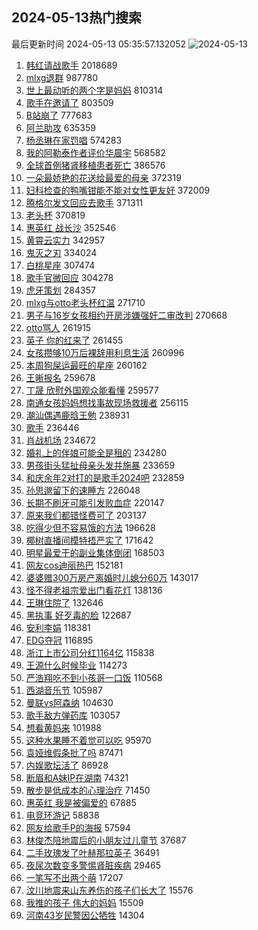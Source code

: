 ## 2024-05-13热门搜索 
最后更新时间 2024-05-13 05:35:57.132052 
![2024-05-13](https://imgs-storage.s3.us-east-005.backblazeb2.com/20240513/2024-05-13.png?versionId=4_z8fbbed132d73df8689c40f13_f114716e236c0fc79_d20240512_m213556_c005_v0501018_t0038_u01715549756968) 
1. [韩红请战歌手](https://s.weibo.com/weibo?q=%E9%9F%A9%E7%BA%A2%E8%AF%B7%E6%88%98%E6%AD%8C%E6%89%8B&t=31&band_rank=1&Refer=top) 2018689
1. [mlxg退群](https://s.weibo.com/weibo?q=mlxg%E9%80%80%E7%BE%A4&t=31&band_rank=2&Refer=top) 987780
1. [世上最动听的两个字是妈妈](https://s.weibo.com/weibo?q=%23%E4%B8%96%E4%B8%8A%E6%9C%80%E5%8A%A8%E5%90%AC%E7%9A%84%E4%B8%A4%E4%B8%AA%E5%AD%97%E6%98%AF%E5%A6%88%E5%A6%88%23&t=31&band_rank=3&Refer=top) 810314
1. [歌手在邀请了](https://s.weibo.com/weibo?q=%23%E6%AD%8C%E6%89%8B%E5%9C%A8%E9%82%80%E8%AF%B7%E4%BA%86%23&t=31&band_rank=4&Refer=top) 803509
1. [B站崩了](https://s.weibo.com/weibo?q=B%E7%AB%99%E5%B4%A9%E4%BA%86&t=31&band_rank=5&Refer=top) 777683
1. [阿兰助攻](https://s.weibo.com/weibo?q=%23%E9%98%BF%E5%85%B0%E5%8A%A9%E6%94%BB%23&t=31&band_rank=6&Refer=top) 635359
1. [杨丞琳在家罚唱](https://s.weibo.com/weibo?q=%23%E6%9D%A8%E4%B8%9E%E7%90%B3%E5%9C%A8%E5%AE%B6%E7%BD%9A%E5%94%B1%23&t=31&band_rank=7&Refer=top) 574283
1. [我的阿勒泰作者评价华晨宇](https://s.weibo.com/weibo?q=%E6%88%91%E7%9A%84%E9%98%BF%E5%8B%92%E6%B3%B0%E4%BD%9C%E8%80%85%E8%AF%84%E4%BB%B7%E5%8D%8E%E6%99%A8%E5%AE%87&t=31&band_rank=8&Refer=top) 568582
1. [全球首例猪肾移植患者死亡](https://s.weibo.com/weibo?q=%23%E5%85%A8%E7%90%83%E9%A6%96%E4%BE%8B%E7%8C%AA%E8%82%BE%E7%A7%BB%E6%A4%8D%E6%82%A3%E8%80%85%E6%AD%BB%E4%BA%A1%23&t=31&band_rank=9&Refer=top) 386576
1. [一朵最娇艳的花送给最爱的母亲](https://s.weibo.com/weibo?q=%23%E4%B8%80%E6%9C%B5%E6%9C%80%E5%A8%87%E8%89%B3%E7%9A%84%E8%8A%B1%E9%80%81%E7%BB%99%E6%9C%80%E7%88%B1%E7%9A%84%E6%AF%8D%E4%BA%B2%23&t=31&band_rank=10&Refer=top) 372319
1. [妇科检查的鸭嘴钳能不能对女性更友好](https://s.weibo.com/weibo?q=%23%E5%A6%87%E7%A7%91%E6%A3%80%E6%9F%A5%E7%9A%84%E9%B8%AD%E5%98%B4%E9%92%B3%E8%83%BD%E4%B8%8D%E8%83%BD%E5%AF%B9%E5%A5%B3%E6%80%A7%E6%9B%B4%E5%8F%8B%E5%A5%BD%23&t=31&band_rank=11&Refer=top) 372009
1. [腾格尔发文回应去歌手](https://s.weibo.com/weibo?q=%23%E8%85%BE%E6%A0%BC%E5%B0%94%E5%8F%91%E6%96%87%E5%9B%9E%E5%BA%94%E5%8E%BB%E6%AD%8C%E6%89%8B%23&t=31&band_rank=15&Refer=top) 371311
1. [老头杯](https://s.weibo.com/weibo?q=%E8%80%81%E5%A4%B4%E6%9D%AF&t=31&band_rank=14&Refer=top) 370819
1. [惠英红 战长沙](https://s.weibo.com/weibo?q=%E6%83%A0%E8%8B%B1%E7%BA%A2%20%E6%88%98%E9%95%BF%E6%B2%99&t=31&band_rank=12&Refer=top) 352546
1. [黄霄云实力](https://s.weibo.com/weibo?q=%23%E9%BB%84%E9%9C%84%E4%BA%91%E5%AE%9E%E5%8A%9B%23&t=31&band_rank=13&Refer=top) 342957
1. [鬼灭之刃](https://s.weibo.com/weibo?q=%E9%AC%BC%E7%81%AD%E4%B9%8B%E5%88%83&t=31&band_rank=16&Refer=top) 334024
1. [白桃星座](https://s.weibo.com/weibo?q=%E7%99%BD%E6%A1%83%E6%98%9F%E5%BA%A7&t=31&band_rank=17&Refer=top) 307474
1. [歌手官微回应](https://s.weibo.com/weibo?q=%E6%AD%8C%E6%89%8B%E5%AE%98%E5%BE%AE%E5%9B%9E%E5%BA%94&t=31&band_rank=18&Refer=top) 304278
1. [虎牙策划](https://s.weibo.com/weibo?q=%E8%99%8E%E7%89%99%E7%AD%96%E5%88%92&t=31&band_rank=39&Refer=top) 284357
1. [mlxg与otto老头杯红温](https://s.weibo.com/weibo?q=%23mlxg%E4%B8%8Eotto%E8%80%81%E5%A4%B4%E6%9D%AF%E7%BA%A2%E6%B8%A9%23&t=31&band_rank=20&Refer=top) 271710
1. [男子与16岁女孩相约开房涉嫌强奸二审改判](https://s.weibo.com/weibo?q=%23%E7%94%B7%E5%AD%90%E4%B8%8E16%E5%B2%81%E5%A5%B3%E5%AD%A9%E7%9B%B8%E7%BA%A6%E5%BC%80%E6%88%BF%E6%B6%89%E5%AB%8C%E5%BC%BA%E5%A5%B8%E4%BA%8C%E5%AE%A1%E6%94%B9%E5%88%A4%23&t=31&band_rank=19&Refer=top) 270668
1. [otto骂人](https://s.weibo.com/weibo?q=otto%E9%AA%82%E4%BA%BA&t=31&band_rank=22&Refer=top) 261915
1. [英子 你的红来了](https://s.weibo.com/weibo?q=%E8%8B%B1%E5%AD%90%20%E4%BD%A0%E7%9A%84%E7%BA%A2%E6%9D%A5%E4%BA%86&t=31&band_rank=21&Refer=top) 261455
1. [女孩攒够10万后裸辞用利息生活](https://s.weibo.com/weibo?q=%23%E5%A5%B3%E5%AD%A9%E6%94%92%E5%A4%9F10%E4%B8%87%E5%90%8E%E8%A3%B8%E8%BE%9E%E7%94%A8%E5%88%A9%E6%81%AF%E7%94%9F%E6%B4%BB%23&t=31&band_rank=23&Refer=top) 260996
1. [本周狗屎运最旺的星座](https://s.weibo.com/weibo?q=%E6%9C%AC%E5%91%A8%E7%8B%97%E5%B1%8E%E8%BF%90%E6%9C%80%E6%97%BA%E7%9A%84%E6%98%9F%E5%BA%A7&t=31&band_rank=25&Refer=top) 260162
1. [王晰报名](https://s.weibo.com/weibo?q=%E7%8E%8B%E6%99%B0%E6%8A%A5%E5%90%8D&t=31&band_rank=24&Refer=top) 259678
1. [丁晟 欣慰外国观众能看懂](https://s.weibo.com/weibo?q=%E4%B8%81%E6%99%9F%20%E6%AC%A3%E6%85%B0%E5%A4%96%E5%9B%BD%E8%A7%82%E4%BC%97%E8%83%BD%E7%9C%8B%E6%87%82&t=31&band_rank=26&Refer=top) 259577
1. [南通女孩妈妈想找事故现场救援者](https://s.weibo.com/weibo?q=%23%E5%8D%97%E9%80%9A%E5%A5%B3%E5%AD%A9%E5%A6%88%E5%A6%88%E6%83%B3%E6%89%BE%E4%BA%8B%E6%95%85%E7%8E%B0%E5%9C%BA%E6%95%91%E6%8F%B4%E8%80%85%23&t=31&band_rank=10&Refer=top) 256115
1. [潮汕偶遇鹿晗王勉](https://s.weibo.com/weibo?q=%23%E6%BD%AE%E6%B1%95%E5%81%B6%E9%81%87%E9%B9%BF%E6%99%97%E7%8E%8B%E5%8B%89%23&t=31&band_rank=32&Refer=top) 238931
1. [歌手](https://s.weibo.com/weibo?q=%E6%AD%8C%E6%89%8B&t=31&band_rank=27&Refer=top) 236446
1. [肖战机场](https://s.weibo.com/weibo?q=%E8%82%96%E6%88%98%E6%9C%BA%E5%9C%BA&t=31&band_rank=28&Refer=top) 234672
1. [婚礼上的伴娘可能全是租的](https://s.weibo.com/weibo?q=%23%E5%A9%9A%E7%A4%BC%E4%B8%8A%E7%9A%84%E4%BC%B4%E5%A8%98%E5%8F%AF%E8%83%BD%E5%85%A8%E6%98%AF%E7%A7%9F%E7%9A%84%23&t=31&band_rank=29&Refer=top) 234280
1. [男孩街头猛扯母亲头发并施暴](https://s.weibo.com/weibo?q=%23%E7%94%B7%E5%AD%A9%E8%A1%97%E5%A4%B4%E7%8C%9B%E6%89%AF%E6%AF%8D%E4%BA%B2%E5%A4%B4%E5%8F%91%E5%B9%B6%E6%96%BD%E6%9A%B4%23&t=31&band_rank=30&Refer=top) 233659
1. [和庆余年2对打的是歌手2024吧](https://s.weibo.com/weibo?q=%23%E5%92%8C%E5%BA%86%E4%BD%99%E5%B9%B42%E5%AF%B9%E6%89%93%E7%9A%84%E6%98%AF%E6%AD%8C%E6%89%8B2024%E5%90%A7%23&t=31&band_rank=31&Refer=top) 232859
1. [孙思邈留下的速睡方](https://s.weibo.com/weibo?q=%23%E5%AD%99%E6%80%9D%E9%82%88%E7%95%99%E4%B8%8B%E7%9A%84%E9%80%9F%E7%9D%A1%E6%96%B9%23&t=31&band_rank=33&Refer=top) 226048
1. [长期不刷牙可能引发败血症](https://s.weibo.com/weibo?q=%23%E9%95%BF%E6%9C%9F%E4%B8%8D%E5%88%B7%E7%89%99%E5%8F%AF%E8%83%BD%E5%BC%95%E5%8F%91%E8%B4%A5%E8%A1%80%E7%97%87%23&t=31&band_rank=34&Refer=top) 220147
1. [原来我们都错怪费可了](https://s.weibo.com/weibo?q=%23%E5%8E%9F%E6%9D%A5%E6%88%91%E4%BB%AC%E9%83%BD%E9%94%99%E6%80%AA%E8%B4%B9%E5%8F%AF%E4%BA%86%23&t=31&band_rank=50&Refer=top) 203137
1. [吃得少但不容易饿的方法](https://s.weibo.com/weibo?q=%23%E5%90%83%E5%BE%97%E5%B0%91%E4%BD%86%E4%B8%8D%E5%AE%B9%E6%98%93%E9%A5%BF%E7%9A%84%E6%96%B9%E6%B3%95%23&t=31&band_rank=35&Refer=top) 196628
1. [椰树直播间模特捂严实了](https://s.weibo.com/weibo?q=%23%E6%A4%B0%E6%A0%91%E7%9B%B4%E6%92%AD%E9%97%B4%E6%A8%A1%E7%89%B9%E6%8D%82%E4%B8%A5%E5%AE%9E%E4%BA%86%23&t=31&band_rank=36&Refer=top) 171642
1. [明星最爱干的副业集体倒闭](https://s.weibo.com/weibo?q=%23%E6%98%8E%E6%98%9F%E6%9C%80%E7%88%B1%E5%B9%B2%E7%9A%84%E5%89%AF%E4%B8%9A%E9%9B%86%E4%BD%93%E5%80%92%E9%97%AD%23&t=31&band_rank=37&Refer=top) 168503
1. [网友cos迪丽热巴](https://s.weibo.com/weibo?q=%23%E7%BD%91%E5%8F%8Bcos%E8%BF%AA%E4%B8%BD%E7%83%AD%E5%B7%B4%23&t=31&band_rank=38&Refer=top) 152181
1. [婆婆赠300万房产离婚时儿媳分60万](https://s.weibo.com/weibo?q=%23%E5%A9%86%E5%A9%86%E8%B5%A0300%E4%B8%87%E6%88%BF%E4%BA%A7%E7%A6%BB%E5%A9%9A%E6%97%B6%E5%84%BF%E5%AA%B3%E5%88%8660%E4%B8%87%23&t=31&band_rank=40&Refer=top) 143017
1. [怪不得老祖宗爱出门看花灯](https://s.weibo.com/weibo?q=%23%E6%80%AA%E4%B8%8D%E5%BE%97%E8%80%81%E7%A5%96%E5%AE%97%E7%88%B1%E5%87%BA%E9%97%A8%E7%9C%8B%E8%8A%B1%E7%81%AF%23&t=31&band_rank=41&Refer=top) 138136
1. [王琳住院了](https://s.weibo.com/weibo?q=%23%E7%8E%8B%E7%90%B3%E4%BD%8F%E9%99%A2%E4%BA%86%23&t=31&band_rank=42&Refer=top) 132646
1. [黑执事 好歹毒的脸](https://s.weibo.com/weibo?q=%E9%BB%91%E6%89%A7%E4%BA%8B%20%E5%A5%BD%E6%AD%B9%E6%AF%92%E7%9A%84%E8%84%B8&t=31&band_rank=44&Refer=top) 122687
1. [安利李娟](https://s.weibo.com/weibo?q=%E5%AE%89%E5%88%A9%E6%9D%8E%E5%A8%9F&t=31&band_rank=43&Refer=top) 118381
1. [EDG夺冠](https://s.weibo.com/weibo?q=EDG%E5%A4%BA%E5%86%A0&t=31&band_rank=44&Refer=top) 116895
1. [浙江上市公司分红1164亿](https://s.weibo.com/weibo?q=%23%E6%B5%99%E6%B1%9F%E4%B8%8A%E5%B8%82%E5%85%AC%E5%8F%B8%E5%88%86%E7%BA%A21164%E4%BA%BF%23&t=31&band_rank=45&Refer=top) 115838
1. [王源什么时候毕业](https://s.weibo.com/weibo?q=%23%E7%8E%8B%E6%BA%90%E4%BB%80%E4%B9%88%E6%97%B6%E5%80%99%E6%AF%95%E4%B8%9A%23&t=31&band_rank=48&Refer=top) 114273
1. [严浩翔吃不到小孩哥一口饭](https://s.weibo.com/weibo?q=%23%E4%B8%A5%E6%B5%A9%E7%BF%94%E5%90%83%E4%B8%8D%E5%88%B0%E5%B0%8F%E5%AD%A9%E5%93%A5%E4%B8%80%E5%8F%A3%E9%A5%AD%23&t=31&band_rank=46&Refer=top) 110568
1. [西湖音乐节](https://s.weibo.com/weibo?q=%E8%A5%BF%E6%B9%96%E9%9F%B3%E4%B9%90%E8%8A%82&t=31&band_rank=47&Refer=top) 105987
1. [曼联vs阿森纳](https://s.weibo.com/weibo?q=%23%E6%9B%BC%E8%81%94vs%E9%98%BF%E6%A3%AE%E7%BA%B3%23&t=31&band_rank=40&Refer=top) 104630
1. [歌手敌方弹药库](https://s.weibo.com/weibo?q=%23%E6%AD%8C%E6%89%8B%E6%95%8C%E6%96%B9%E5%BC%B9%E8%8D%AF%E5%BA%93%23&t=31&band_rank=45&Refer=top) 103057
1. [想看黄妈来](https://s.weibo.com/weibo?q=%E6%83%B3%E7%9C%8B%E9%BB%84%E5%A6%88%E6%9D%A5&t=31&band_rank=49&Refer=top) 101988
1. [这种水果睡不着觉可以吃](https://s.weibo.com/weibo?q=%23%E8%BF%99%E7%A7%8D%E6%B0%B4%E6%9E%9C%E7%9D%A1%E4%B8%8D%E7%9D%80%E8%A7%89%E5%8F%AF%E4%BB%A5%E5%90%83%23&t=31&band_rank=50&Refer=top) 95970
1. [袁娅维假条批了吗](https://s.weibo.com/weibo?q=%23%E8%A2%81%E5%A8%85%E7%BB%B4%E5%81%87%E6%9D%A1%E6%89%B9%E4%BA%86%E5%90%97%23&t=31&band_rank=50&Refer=top) 87471
1. [内娱歌坛活了](https://s.weibo.com/weibo?q=%23%E5%86%85%E5%A8%B1%E6%AD%8C%E5%9D%9B%E6%B4%BB%E4%BA%86%23&t=31&band_rank=47&Refer=top) 86928
1. [断眉和A妹IP在湖南](https://s.weibo.com/weibo?q=%23%E6%96%AD%E7%9C%89%E5%92%8CA%E5%A6%B9IP%E5%9C%A8%E6%B9%96%E5%8D%97%23&t=31&band_rank=50&Refer=top) 74321
1. [散步是低成本的心理治疗](https://s.weibo.com/weibo?q=%E6%95%A3%E6%AD%A5%E6%98%AF%E4%BD%8E%E6%88%90%E6%9C%AC%E7%9A%84%E5%BF%83%E7%90%86%E6%B2%BB%E7%96%97&t=31&band_rank=43&Refer=top) 71450
1. [惠英红 我是被偏爱的](https://s.weibo.com/weibo?q=%E6%83%A0%E8%8B%B1%E7%BA%A2%20%E6%88%91%E6%98%AF%E8%A2%AB%E5%81%8F%E7%88%B1%E7%9A%84&t=31&band_rank=43&Refer=top) 67885
1. [电竞环游记](https://s.weibo.com/weibo?q=%E7%94%B5%E7%AB%9E%E7%8E%AF%E6%B8%B8%E8%AE%B0&t=31&band_rank=49&Refer=top) 58838
1. [网友给歌手P的海报](https://s.weibo.com/weibo?q=%23%E7%BD%91%E5%8F%8B%E7%BB%99%E6%AD%8C%E6%89%8BP%E7%9A%84%E6%B5%B7%E6%8A%A5%23&t=31&band_rank=47&Refer=top) 57594
1. [林俊杰陪地震后的小朋友过儿童节](https://s.weibo.com/weibo?q=%23%E6%9E%97%E4%BF%8A%E6%9D%B0%E9%99%AA%E5%9C%B0%E9%9C%87%E5%90%8E%E7%9A%84%E5%B0%8F%E6%9C%8B%E5%8F%8B%E8%BF%87%E5%84%BF%E7%AB%A5%E8%8A%82%23&t=31&band_rank=48&Refer=top) 37687
1. [二手玫瑰发了叶赫那拉英子](https://s.weibo.com/weibo?q=%E4%BA%8C%E6%89%8B%E7%8E%AB%E7%91%B0%E5%8F%91%E4%BA%86%E5%8F%B6%E8%B5%AB%E9%82%A3%E6%8B%89%E8%8B%B1%E5%AD%90&t=31&band_rank=48&Refer=top) 36491
1. [夜尿次数变多警惕肾脏疾病](https://s.weibo.com/weibo?q=%23%E5%A4%9C%E5%B0%BF%E6%AC%A1%E6%95%B0%E5%8F%98%E5%A4%9A%E8%AD%A6%E6%83%95%E8%82%BE%E8%84%8F%E7%96%BE%E7%97%85%23&t=31&band_rank=49&Refer=top) 29465
1. [一笔写不出两个萌](https://s.weibo.com/weibo?q=%23%E4%B8%80%E7%AC%94%E5%86%99%E4%B8%8D%E5%87%BA%E4%B8%A4%E4%B8%AA%E8%90%8C%23&t=31&band_rank=50&Refer=top) 17207
1. [汶川地震来山东养伤的孩子们长大了](https://s.weibo.com/weibo?q=%23%E6%B1%B6%E5%B7%9D%E5%9C%B0%E9%9C%87%E6%9D%A5%E5%B1%B1%E4%B8%9C%E5%85%BB%E4%BC%A4%E7%9A%84%E5%AD%A9%E5%AD%90%E4%BB%AC%E9%95%BF%E5%A4%A7%E4%BA%86%23&t=31&band_rank=50&Refer=top) 15576
1. [我推的孩子 伟大的妈妈](https://s.weibo.com/weibo?q=%E6%88%91%E6%8E%A8%E7%9A%84%E5%AD%A9%E5%AD%90%20%E4%BC%9F%E5%A4%A7%E7%9A%84%E5%A6%88%E5%A6%88&t=31&band_rank=49&Refer=top) 15509
1. [河南43岁民警因公牺牲](https://s.weibo.com/weibo?q=%23%E6%B2%B3%E5%8D%9743%E5%B2%81%E6%B0%91%E8%AD%A6%E5%9B%A0%E5%85%AC%E7%89%BA%E7%89%B2%23&t=31&band_rank=50&Refer=top) 14304
